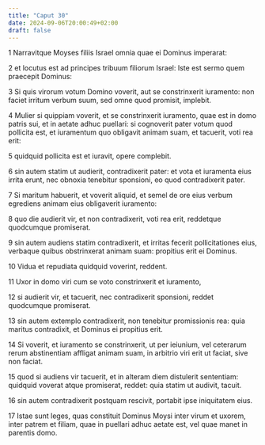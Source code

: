 ```yaml
---
title: "Caput 30"
date: 2024-09-06T20:00:49+02:00
draft: false
---
```



1 Narravitque Moyses filiis Israel omnia quae ei Dominus imperarat:

2 et locutus est ad principes tribuum filiorum Israel: Iste est sermo quem praecepit Dominus:

3 Si quis virorum votum Domino voverit, aut se constrinxerit iuramento: non faciet irritum verbum suum, sed omne quod promisit, implebit.

4 Mulier si quippiam voverit, et se constrinxerit iuramento, quae est in domo patris sui, et in aetate adhuc puellari: si cognoverit pater votum quod pollicita est, et iuramentum quo obligavit animam suam, et tacuerit, voti rea erit:

5 quidquid pollicita est et iuravit, opere complebit.

6 sin autem statim ut audierit, contradixerit pater: et vota et iuramenta eius irrita erunt, nec obnoxia tenebitur sponsioni, eo quod contradixerit pater.

7 Si maritum habuerit, et voverit aliquid, et semel de ore eius verbum egrediens animam eius obligaverit iuramento:

8 quo die audierit vir, et non contradixerit, voti rea erit, reddetque quodcumque promiserat.

9 sin autem audiens statim contradixerit, et irritas fecerit pollicitationes eius, verbaque quibus obstrinxerat animam suam: propitius erit ei Dominus.

10 Vidua et repudiata quidquid voverint, reddent.

11 Uxor in domo viri cum se voto constrinxerit et iuramento,

12 si audierit vir, et tacuerit, nec contradixerit sponsioni, reddet quodcumque promiserat.

13 sin autem extemplo contradixerit, non tenebitur promissionis rea: quia maritus contradixit, et Dominus ei propitius erit.

14 Si voverit, et iuramento se constrinxerit, ut per ieiunium, vel ceterarum rerum abstinentiam affligat animam suam, in arbitrio viri erit ut faciat, sive non faciat.

15 quod si audiens vir tacuerit, et in alteram diem distulerit sententiam: quidquid voverat atque promiserat, reddet: quia statim ut audivit, tacuit.

16 sin autem contradixerit postquam rescivit, portabit ipse iniquitatem eius.

17 Istae sunt leges, quas constituit Dominus Moysi inter virum et uxorem, inter patrem et filiam, quae in puellari adhuc aetate est, vel quae manet in parentis domo.

